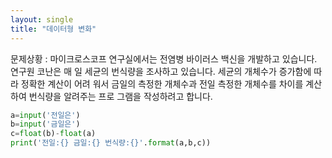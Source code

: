 ```yaml
---
layout: single
title: "데이터형 변화"
---
```


문제상황 : 마이크로스코프 연구실에서는 전염병 바이러스 백신을 개발하고 있습니다. 연구원 코난은 매
일 세균의 번식량을 조사하고 있습니다. 세균의 개체수가 증가함에 따라 정확한 계산이 어려
워서 금일의 측정한 개체수과 전일 측정한 개체수를 차이를 계산하여 번식량을 알려주는 프로
그램을 작성하려고 합니다.

~~~python
a=input('전일은')
b=input('금일은')
c=float(b)-float(a)
print('전일:{} 금일:{} 번식량:{}'.format(a,b,c))
~~~
